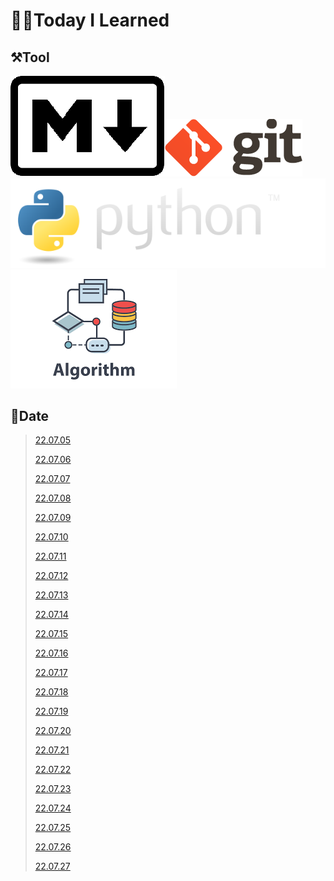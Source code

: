 # 🧑‍💻Today I Learned

## ⚒️Tool

[![Markdown-mark.svg](README.assets/Markdown-mark.svg.png)](Git/[22.07.05]_markdown_and_git.md)[![git](README.assets/git.png)![python-logo@2x](README.assets/python-logo@2x.png)](Python)[![algorithm](README.assets/algorithm-16588498147801.png)](Data_Structure)

## 🌈Date

> [22.07.05](Git/[22.07.05]_markdown_and_git.md)
>
> [22.07.06](Git/[22.07.06]_git_and_github.md)
>
> [22.07.07](Git/2022-07-07-github-pull-branch.md)
>
> [22.07.08](Special/2022-07-08-project-skills.md)
>
> [22.07.09](etc/2022-07-09-baeckjoon-tear.md)
>
> [22.07.10](etc/2022-07-10-search.md)
>
> [22.07.11](Python/Study/2022-07-11-basic-of-python.md)
>
> [22.07.12](Python/Study/2022-07-12-if-else-for-while.md)
>
> [22.07.13](Python/Study/2022-07-13-function.md)
>
> [22.07.14](Python/Study/2022-07-14-method.md)
>
> [22.07.15](Python/Study/2022-07-15-module.md)
>
> [22.07.16](Python/Study/2022-07-16-review-project.md)
>
> [22.07.17](etc/2022-07-17-shortcut-keys-vscode.md)
>
> [22.07.18](Python/Study/2022-07-18-error-exception.md)
>
> [22.07.19](Python/Study/2022-07-19-python-oop.md)
>
> [22.07.20](Python/Study/2022-07-20-class.md)
>
> [22.07.21](Python/Study/2022-07-21-python-more.md)
>
> [22.07.22](Python/Study/2022-07-22-API.md)
>
> [22.07.23](Python/Study/2022-07-23-review-project-2.md)
>
> [22.07.24](Python/Study/2022-07-24-node.js.md)
>
> [22.07.25](Data_Structure/Study/2022-07-25-basic-of-algorithm.md)
>
> [22.07.26](Data_Structure/Study/2022-07-26-time-complexity.md)
>
> [22.07.27](Data_Structure/Study/2022-07-27-string.md)

